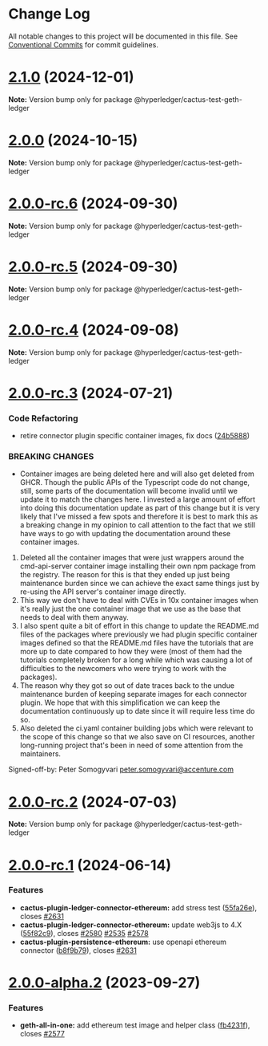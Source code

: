 # Change Log

All notable changes to this project will be documented in this file.
See [Conventional Commits](https://conventionalcommits.org) for commit guidelines.

# [2.1.0](https://github.com/hyperledger/cactus/compare/v2.0.0...v2.1.0) (2024-12-01)

**Note:** Version bump only for package @hyperledger/cactus-test-geth-ledger

# [2.0.0](https://github.com/hyperledger/cactus/compare/v2.0.0-rc.7...v2.0.0) (2024-10-15)

**Note:** Version bump only for package @hyperledger/cactus-test-geth-ledger

# [2.0.0-rc.6](https://github.com/hyperledger/cactus/compare/v2.0.0-rc.5...v2.0.0-rc.6) (2024-09-30)

**Note:** Version bump only for package @hyperledger/cactus-test-geth-ledger

# [2.0.0-rc.5](https://github.com/hyperledger/cactus/compare/v2.0.0-rc.4...v2.0.0-rc.5) (2024-09-30)

**Note:** Version bump only for package @hyperledger/cactus-test-geth-ledger

# [2.0.0-rc.4](https://github.com/hyperledger/cactus/compare/v2.0.0-rc.3...v2.0.0-rc.4) (2024-09-08)

**Note:** Version bump only for package @hyperledger/cactus-test-geth-ledger

# [2.0.0-rc.3](https://github.com/hyperledger/cactus/compare/v2.0.0-rc.2...v2.0.0-rc.3) (2024-07-21)

### Code Refactoring

* retire connector plugin specific container images, fix docs ([24b5888](https://github.com/hyperledger/cactus/commit/24b5888247d134ea417fc0e83dccc9826b4075f3))

### BREAKING CHANGES

* Container images are being deleted here and will also
get deleted from GHCR. Though the public APIs of the Typescript code
do not change, still, some parts of the documentation will become invalid
until we update it to match the changes here.
I invested a large amount of effort into doing this documentation update
as part of this change but it is very likely that I've missed a few spots
and therefore it is best to mark this as a breaking change in my opinion
to call attention to the fact that we still have ways to go with updating
the documentation around these container images.

1. Deleted all the container images that were just wrappers around the
cmd-api-server container image installing their own npm package from
the registry.
The reason for this is that they ended up just being maintenance burden
since we can achieve the exact same things just by re-using the API server's
container image directly.
2. This way we don't have to deal with CVEs in 10x container images when
it's really just the one container image that we use as the base that needs
to deal with them anyway.
3. I also spent quite a bit of effort in this change to update the README.md
files of the packages where previously we had plugin specific container images
defined so that the README.md files have the tutorials that are more up to
date compared to how they were (most of them had the tutorials completely
broken for a long while which was causing a lot of difficulties to the
newcomers who were trying to work with the packages).
4. The reason why they got so out of date traces back to the undue maintenance
burden of keeping separate images for each connector plugin. We hope that
with this simplification we can keep the documentation continuously up to
date since it will require less time do so.
5. Also deleted the ci.yaml container building jobs which were relevant to
the scope of this change so that we also save on CI resources, another
long-running project that's been in need of some attention from the maintainers.

Signed-off-by: Peter Somogyvari <peter.somogyvari@accenture.com>

# [2.0.0-rc.2](https://github.com/hyperledger/cactus/compare/v2.0.0-rc.1...v2.0.0-rc.2) (2024-07-03)

**Note:** Version bump only for package @hyperledger/cactus-test-geth-ledger

# [2.0.0-rc.1](https://github.com/hyperledger/cactus/compare/v2.0.0-alpha.2...v2.0.0-rc.1) (2024-06-14)

### Features

* **cactus-plugin-ledger-connector-ethereum:** add stress test ([55fa26e](https://github.com/hyperledger/cactus/commit/55fa26ef41d405b26da02b099418da5fa281c78f)), closes [#2631](https://github.com/hyperledger/cactus/issues/2631)
* **cactus-plugin-ledger-connector-ethereum:** update web3js to 4.X ([55f82c9](https://github.com/hyperledger/cactus/commit/55f82c9568b3e875de4f3ceb89a828f8b23d65be)), closes [#2580](https://github.com/hyperledger/cactus/issues/2580) [#2535](https://github.com/hyperledger/cactus/issues/2535) [#2578](https://github.com/hyperledger/cactus/issues/2578)
* **cactus-plugin-persistence-ethereum:** use openapi ethereum connector ([b8f9b79](https://github.com/hyperledger/cactus/commit/b8f9b79daa7a97cbd75325eba00c7458bfed5ce5)), closes [#2631](https://github.com/hyperledger/cactus/issues/2631)

# [2.0.0-alpha.2](https://github.com/hyperledger/cactus/compare/v2.0.0-alpha.1...v2.0.0-alpha.2) (2023-09-27)

### Features

* **geth-all-in-one:** add ethereum test image and helper class ([fb4231f](https://github.com/hyperledger/cactus/commit/fb4231f3e8ddc2b7c4aadddf62dac759b7a62d44)), closes [#2577](https://github.com/hyperledger/cactus/issues/2577)
